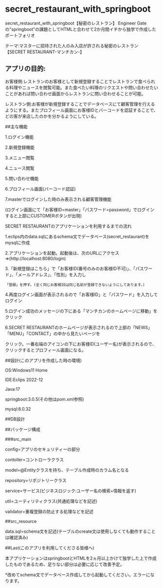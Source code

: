 # secret_restaurant_with_springboot

secret_restaurant_with_springboot【秘密のレストラン】
Engineer Gateの"springboot"の課題としてHTMLと合わせて2か月間イチから独学で作成したポートフォリオ

テーマ:マスターに招待された人のみ入店が許される秘密のレストラン【SECRET RESTAURANT-マンチカン-】

## アプリの目的:

お客様側:レストランのお客様として新規登録することでレストランで食べられる料理やニュースを閲覧可能。また食べたい料理のリクエストや問い合わせたいことがあれば問い合わせ画面からレストランに問い合わせることが可能。

レストラン側:お客様が新規登録することでデータベースにて顧客管理を行えるようにする。またプロフィール画面にお客様IDとバーコードを認証することで、どの客が来店したのかを分かるようにしている。

##主な機能

1.ログイン機能

2.新規登録機能

3.メニュー閲覧

4.ニュース閲覧

5.問い合わせ機能

6.プロフィール画面(バーコード認証)

7.masterでログインした時のみ表示される顧客管理機能

(ログイン画面にて「お客様ID=master」「パスワード=password」でログインすると上部にCUSTOMERボタンが出現)


SECRET RESTAURANTのアプリケーションを利用するまでの流れ

1.eclips内のdata.sqlにあるschema文でデータベース(secret_restaurant)をmysqlに作成

2.アプリケーションを起動。起動後は、次のURLにアクセス⇒(http://localhost:8080/login)

3.「新規登録はこちら」で「お客様ID(番号のみのお客様ID不可)」、「パスワード」、「メールアドレス」、「性別」を入力し

    「登録」を押す。(全く同じお客様IDは同じ名前が登録できないようにしてあります。)

4.再度ログイン画面が表示されるので「お客様ID」と「パスワード」を入力してログイン

5.ログイン成功のメッセージの下にある「マンチカンのホームページに移動」をクリック

6.SECRET RESTAURANTのホームページが表示されるので上部の「NEWS」「MENU」「CONTACT」の中から見たいページを

クリック。一番右端のアイコンの下にお客様ID(ユーザー名)が表示されるので、クリックするとプロフィール画面になる。

##設計(このアプリを作成した時の環境)

OS:Windows11 Home

IDE:Eclips 2022-12

Java:17

springboot:3.0.5(その他はpom.xml参照)

mysql:8.0.32

##DB設計

##パッケージ構成

###src_main

config=アプリのセキュリティーの部分

contoller=コントローラクラス

model=@Entityクラスを持ち、テーブル作成時のカラム名となる

repository=リポジトリークラス

service=サービス(ビジネスロジック:ユーザー名の検索+情報を返す)

util=ユーティリティクラス(共通処理などを記述)

validator=重複登録の防止する処理などを記述

##src_resource

data.sql=schema文を記述(テーブルのcreate文は使用しなくても動作することは確認済み)

##Last(このアプリを利用してくださる皆様へ)

本アプリケーションはspringbootとHTMLを2ヵ月以上かけて独学した上で作成したものであるため、足りない部分は必要に応じて改善予定。

*改めてschema文でデータベース作成してから起動してください。エラーになります。
